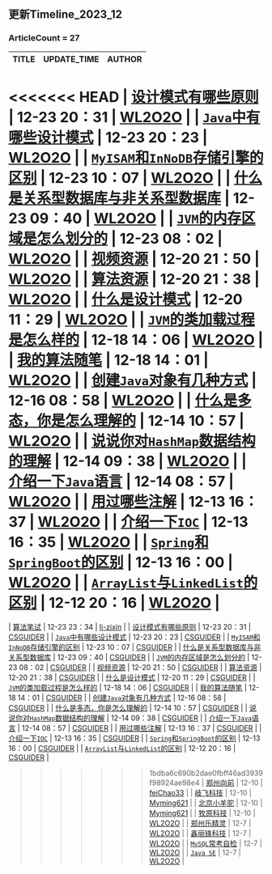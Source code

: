 ## 更新Timeline_2023_12

### ArticleCount = 27

| TITLE                                                        | UPDATE_TIME  | AUTHOR                                    |
| ------------------------------------------------------------ | ------------ | ----------------------------------------- |
<<<<<<< HEAD
| [设计模式有哪些原则](./bagu/设计模式/设计模式有哪些原则.md)  | 12-23 20：31 | [WL2O2O](https://github.com/WL2O2O)       |
| [`Java`中有哪些设计模式](./bagu/设计模式/Java中有哪些设计模式.md) | 12-23 20：23 | [WL2O2O](https://github.com/WL2O2O)       |
| [`MyISAM`和`InNoDB`存储引擎的区别](./bagu/MySQL/MyISAM和InNoDB存储引擎的区别.md) | 12-23 10：07 | [WL2O2O](https://github.com/WL2O2O)       |
| [什么是关系型数据库与非关系型数据库](./bagu/MySQL/什么是关系型数据库与非关系型数据库.md) | 12-23 09：40 | [WL2O2O](https://github.com/WL2O2O)       |
| [`JVM`的内存区域是怎么划分的](./bagu/JVM/JVM的内存区域.md)   | 12-23 08：02 | [WL2O2O](https://github.com/WL2O2O)       |
| [视频资源](./Resources/videos.md)                            | 12-20 21：50 | [WL2O2O](https://github.com/WL2O2O)       |
| [算法资源](./Resources/algo.md)                              | 12-20 21：38 | [WL2O2O](https://github.com/WL2O2O)       |
| [什么是设计模式](./bagu/设计模式/什么是设计模式.md)          | 12-20 11：29 | [WL2O2O](https://github.com/WL2O2O)       |
| [`JVM`的类加载过程是怎么样的](./bagu/JVM/JVM的类加载过程是怎么样的.md) | 12-18 14：06 | [WL2O2O](https://github.com/WL2O2O)       |
| [我的算法随笔](./bagu/Algo/README.md)                        | 12-18 14：01 | [WL2O2O](https://github.com/WL2O2O)       |
| [创建`Java`对象有几种方式](./bagu/JavaSE/创建Java对象有几种方式.md) | 12-16 08：58 | [WL2O2O](https://github.com/WL2O2O)       |
| [什么是多态，你是怎么理解的](./bagu/JavaSE/什么是多态，你怎么理解的.md) | 12-14 10：57 | [WL2O2O](https://github.com/WL2O2O)       |
| [说说你对`HashMap`数据结构的理解](./bagu/JavaSE/说说你对HashMap数据结构的理解.md) | 12-14 09：38 | [WL2O2O](https://github.com/WL2O2O)       |
| [介绍一下`Java`语言](./bagu/JavaSE/介绍一下Java语言.md)      | 12-14 08：57 | [WL2O2O](https://github.com/WL2O2O)       |
| [用过哪些注解](./bagu/Spring/用过哪些注解.md)                | 12-13 16：37 | [WL2O2O](https://github.com/WL2O2O)       |
| [介绍一下`IOC`](./bagu/Spring/介绍一下IOC.md)                | 12-13 16：35 | [WL2O2O](https://github.com/WL2O2O)       |
| [`Spring`和`SpringBoot`的区别](./bagu/Spring/Spring和SpringBoot的区别.md) | 12-13 16：00 | [WL2O2O](https://github.com/WL2O2O)       |
| [`ArrayList`与`LinkedList`的区别](./bagu/collections/ArrayList与LinkedList区别.md) | 12-12 20：16 | [WL2O2O](https://github.com/WL2O2O)       |
=======
| [算法笔试](./bagu/Algo/算法笔记.md)                          | 12-23 23：34 | [li-zixin](https://github.com/li-zixin)   |
| [设计模式有哪些原则](./bagu/设计模式/设计模式有哪些原则.md)  | 12-23 20：31 | [CSGUIDER](https://github.com/WL2O2O)     |
| [`Java`中有哪些设计模式](./bagu/设计模式/Java中有哪些设计模式.md) | 12-23 20：23 | [CSGUIDER](https://github.com/WL2O2O)     |
| [`MyISAM`和`InNoDB`存储引擎的区别](./bagu/MySQL/MyISAM和InNoDB存储引擎的区别.md) | 12-23 10：07 | [CSGUIDER](https://github.com/WL2O2O)     |
| [什么是关系型数据库与非关系型数据库](./bagu/MySQL/什么是关系型数据库与非关系型数据库.md) | 12-23 09：40 | [CSGUIDER](https://github.com/WL2O2O)     |
| [`JVM`的内存区域是怎么划分的](./bagu/JVM/JVM的内存区域.md)   | 12-23 08：02 | [CSGUIDER](https://github.com/WL2O2O)     |
| [视频资源](./Resources/videos.md)                            | 12-20 21：50 | [CSGUIDER](https://github.com/WL2O2O)     |
| [算法资源](./Resources/algo.md)                              | 12-20 21：38 | [CSGUIDER](https://github.com/WL2O2O)     |
| [什么是设计模式](./bagu/设计模式/什么是设计模式.md)          | 12-20 11：29 | [CSGUIDER](https://github.com/WL2O2O)     |
| [`JVM`的类加载过程是怎么样的](./bagu/JVM/JVM的类加载过程是怎么样的.md) | 12-18 14：06 | [CSGUIDER](https://github.com/WL2O2O)     |
| [我的算法随笔](./bagu/Algo/README.md)                        | 12-18 14：01 | [CSGUIDER](https://github.com/WL2O2O)     |
| [创建`Java`对象有几种方式](./bagu/JavaSE/创建Java对象有几种方式.md) | 12-16 08：58 | [CSGUIDER](https://github.com/WL2O2O)     |
| [什么是多态，你是怎么理解的](./bagu/JavaSE/什么是多态，你怎么理解的.md) | 12-14 10：57 | [CSGUIDER](https://github.com/WL2O2O)     |
| [说说你对`HashMap`数据结构的理解](./bagu/JavaSE/说说你对HashMap数据结构的理解.md) | 12-14 09：38 | [CSGUIDER](https://github.com/WL2O2O)     |
| [介绍一下`Java`语言](./bagu/JavaSE/介绍一下Java语言.md)      | 12-14 08：57 | [CSGUIDER](https://github.com/WL2O2O)     |
| [用过哪些注解](./bagu/Spring/用过哪些注解.md)                | 12-13 16：37 | [CSGUIDER](https://github.com/WL2O2O)     |
| [介绍一下`IOC`](./bagu/Spring/介绍一下IOC.md)                | 12-13 16：35 | [CSGUIDER](https://github.com/WL2O2O)     |
| [`Spring`和`SpringBoot`的区别](./bagu/Spring/Spring和SpringBoot的区别.md) | 12-13 16：00 | [CSGUIDER](https://github.com/WL2O2O)     |
| [`ArrayList`与`LinkedList`的区别](./bagu/collections/ArrayList与LinkedList区别.md) | 12-12 20：16 | [CSGUIDER](https://github.com/WL2O2O)     |
>>>>>>> 1bdba6c690b2dae0fbff46ad3939f98924ae98e4
| [郑州向前](./mianjing/xq.md)                                 | 12-10        | [feiChao33](https://github.com/feiChao33) |
| [岐飞科技](./mianjing/qfkj.md)                               | 12-10        | [Myming621](https://github.com/Myming621) |
| [北京小羊驼](./mianjing/xyt.md)                              | 12-10        | [Myming621](https://github.com/Myming621) |
| [牧原科技](./mianjing/muyuan.md)                             | 12-10        | [WL2O2O](https://github.com/WL2O2O)       |
| [郑州乐精灵](./mianjing/ljl.md)                              | 12-7         | [WL2O2O](https://github.com/WL2O2O)       |
| [鑫丽锋科技](./mianjing/xlf.md)                              | 12-7         | [WL2O2O](https://github.com/WL2O2O)       |
| [`MySQL`常考自检](./bagu/MySQL自查版.md)                     | 12-7         | [WL2O2O](https://github.com/WL2O2O)       |
| [`Java SE`](./bagu/JavaSE/README.md)                         | 12-7         | [WL2O2O](https://github.com/WL2O2O)       |





<!--[介绍一下 JDK、JRE 和 JVM](./bagu/JavaSE/JDK和JRE和JVM三者的关系.md)-->

<!--[说说 String、StringBuilder 和 StringBuffer](./bagu/JavaSE/介绍一下String、StringBuilder和StringBuffer.md)-->



<!--  - [JVM 是如何创建对象的](./bagu/JVM/JVM是如何创建对象的.md)-->
<!--  - [JVM 是如何实现的平台无关](./bagu/JVM/JVM是如何实现的平台无关.md)-->
<!-- - [JVM 有哪些垃圾回收算法](./bagu/JVM/JVM有哪些垃圾回收算法.md)-->



<!-- - [JUC](./bagu/JUC/README.md)-->
<!--  - [什么是 Java 内存模型](./bagu/JUC/什么是Java内存模型.md)-->
<!--  - [什么是 ThreadLocal](./bagu/JUC/什么是ThreadLocal.md)-->
<!--  - [什么是死锁](./bagu/JUC/什么是死锁.md)-->
<!--  - [什么是线程池](./bagu/JUC/什么是线程池.md)-->



<!--  - [介绍一下 AOP](./bagu/Spring/介绍一下AOP.md)-->

